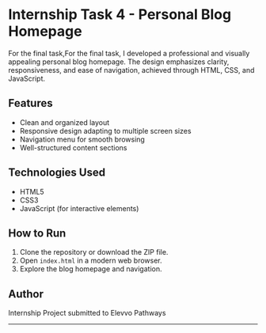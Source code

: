# Internship Task 4 - Personal Blog Homepage
For the final task,For the final task, I developed a professional and visually appealing personal blog homepage. The design emphasizes clarity, responsiveness, and ease of navigation, achieved through HTML, CSS, and JavaScript.

## Features
- Clean and organized layout
- Responsive design adapting to multiple screen sizes
- Navigation menu for smooth browsing
- Well-structured content sections

## Technologies Used
- HTML5
- CSS3
- JavaScript (for interactive elements)

## How to Run
1. Clone the repository or download the ZIP file.
2. Open `index.html` in a modern web browser.
3. Explore the blog homepage and navigation.

## Author
Internship Project submitted to Elevvo Pathways

---
